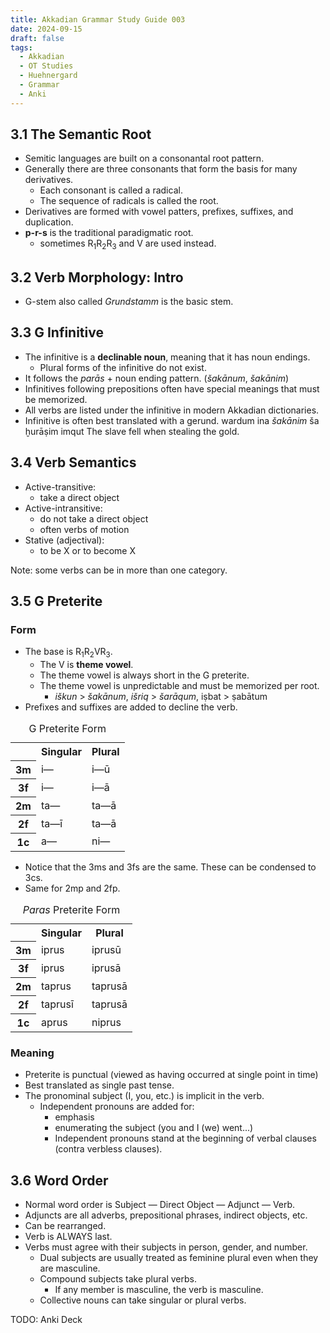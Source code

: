```yaml
---
title: Akkadian Grammar Study Guide 003
date: 2024-09-15
draft: false
tags:
  - Akkadian
  - OT Studies
  - Huehnergard
  - Grammar
  - Anki
---
```


<akkadian-toc></akkadian-toc>

<print-section>

## 3.1 The Semantic Root

- Semitic languages are built on a consonantal root pattern.
- Generally there are three consonants that form the basis for many derivatives.
    - Each consonant is called a radical.
    - The sequence of radicals is called the root.
- Derivatives are formed with vowel patters, prefixes, suffixes, and duplication.
- **p-r-s** is the traditional paradigmatic root.
    - sometimes R<sub>1</sub>R<sub>2</sub>R<sub>3</sub> and V are used instead.

## 3.2 Verb Morphology: Intro

- G-stem also called *Grundstamm* is the basic stem.

## 3.3 G Infinitive

- The infinitive is a **declinable noun**, meaning that it has noun endings.
    - Plural forms of the infinitive do not exist.
- It follows the *parās* + noun ending pattern. (*šakānum*, *šakānim*)
- Infinitives following prepositions often have special meanings that must be memorized.
- All verbs are listed under the infinitive in modern Akkadian dictionaries.
- Infinitive is often best translated with a gerund.
wardum ina *šakānim* ša ḫurāṣim imqut
The slave fell when stealing the gold.

## 3.4 Verb Semantics

- Active-transitive: 
    - take a direct object
- Active-intransitive:
    - do not take a direct object
    - often verbs of motion
- Stative (adjectival):
    - to be X or to become X

Note: some verbs can be in more than one category.

## 3.5 G Preterite

### Form

- The base is R<sub>1</sub>R<sub>2</sub>VR<sub>3</sub>.
    - The V is **theme vowel**.
    - The theme vowel is always short in the G preterite.
    - The theme vowel is unpredictable and must be memorized per root.
        - *iškun* > *šakānum*, *išriq* > *šarāqum*, iṣbat > ṣabātum
- Prefixes and suffixes are added to decline the verb.

<table>
    <caption>G Preterite Form</caption>
    <tr>
        <th></th>
        <th>Singular</th>
        <th>Plural</th>
    </tr>
    <tr>
        <th>3m</th>
        <td>i—</td>
        <td>i—ū</td>
    </tr>
    <tr>
        <th>3f</th>
        <td>i—</td>
        <td>i—ā</td>
    </tr>
    <tr>
        <th>2m</th>
        <td>ta—</td>
        <td>ta—ā</td>
    </tr>
    <tr>
        <th>2f</th>
        <td>ta—ī</td>
        <td>ta—ā</td>
    </tr>
    <tr>
        <th>1c</th>
        <td>a—</td>
        <td>ni—</td>
    </tr>
</table>

- Notice that the 3ms and 3fs are the same. These can be condensed to 3cs.
- Same for 2mp and 2fp.

<table>
    <caption><em>Paras</em> Preterite Form</caption>
    <tr>
        <th></th>
        <th>Singular</th>
        <th>Plural</th>
    </tr>
    <tr>
        <th>3m</th>
        <td>iprus</td>
        <td>iprusū</td>
    </tr>
    <tr>
        <th>3f</th>
        <td>iprus</td>
        <td>iprusā</td>
    </tr>
    <tr>
        <th>2m</th>
        <td>taprus</td>
        <td>taprusā</td>
    </tr>
    <tr>
        <th>2f</th>
        <td>taprusī</td>
        <td>taprusā</td>
    </tr>
    <tr>
        <th>1c</th>
        <td>aprus</td>
        <td>niprus</td>
    </tr>
</table>


### Meaning

- Preterite is punctual (viewed as having occurred at single point in time) 
- Best translated as single past tense.
- The pronominal subject (I, you, etc.) is implicit in the verb.
    - Independent pronouns are added for:
        - emphasis
        - enumerating the subject (you and I (we) went...)
        - Independent pronouns stand at the beginning of verbal clauses (contra verbless clauses).

## 3.6 Word Order

- Normal word order is Subject — Direct Object — Adjunct — Verb.
- Adjuncts are all adverbs, prepositional phrases, indirect objects, etc.
- Can be rearranged.
- Verb is ALWAYS last.
- Verbs must agree with their subjects in person, gender, and number.
    - Dual subjects are usually treated as feminine plural even when they are masculine.
    - Compound subjects take plural verbs.
        - If any member is masculine, the verb is masculine.
    - Collective nouns can take singular or plural verbs.

</print-section>

TODO: Anki Deck
